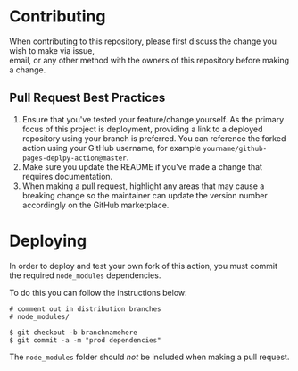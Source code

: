 # Contributing	

When contributing to this repository, please first discuss the change you wish to make via issue,	
email, or any other method with the owners of this repository before making a change. 	

## Pull Request Best Practices	

1. Ensure that you've tested your feature/change yourself. As the primary focus of this project is deployment, providing a link to a deployed repository using your branch is preferred. You can reference the forked action using your GitHub username, for example `yourname/github-pages-deplpy-action@master`.	
2. Make sure you update the README if you've made a change that requires documentation.	
3. When making a pull request, highlight any areas that may cause a breaking change so the maintainer can update the version number accordingly on the GitHub marketplace.

# Deploying

In order to deploy and test your own fork of this action, you must commit the required `node_modules` dependencies. 

To do this you can follow the instructions below:

```
# comment out in distribution branches
# node_modules/
```

```
$ git checkout -b branchnamehere
$ git commit -a -m "prod dependencies"
```

The `node_modules` folder should _not_ be included when making a pull request.